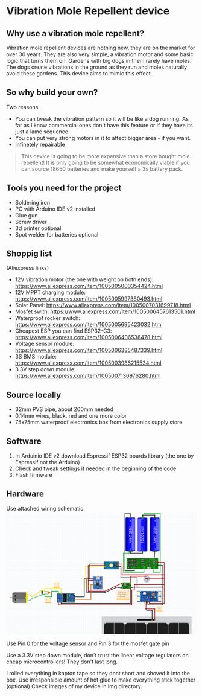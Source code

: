 # Vibration Mole Repellent device

## Why use a vibration mole repellent?
Vibration mole repellent devices are nothing new, they are on the market for over 30 years. They are also very simple, a vibration motor and some basic logic that turns them on.
Gardens with big dogs in them rarely have moles. The dogs create vibrations in the ground as they run and moles naturally avoid these gardens.
This device aims to mimic this effect.

## So why build your own?
Two reasons:
- You can tweak the vibration pattern so it will be like a dog running. As far as I know commercial ones don't have this feature or if they have its just a lame sequence.
- You can put very strong motors in it to affect bigger area - if you want.
- Infinetely repairable

> This device is going to be more expensive than a store bought mole repellent! It is only going to be somewhat economically viable if you can source 18650 batteries and make yourself a 3s battery pack.

## Tools you need for the project
- Soldering iron
- PC with Arduino IDE v2 installed
- Glue gun
- Screw driver
- 3d printer optional
- Spot welder for batteries optional

## Shoppig list
(Aliexpress links)
- 12V vibration motor (the one with weight on both ends): https://www.aliexpress.com/item/1005005000354424.html
- 12V MPPT charging module: https://www.aliexpress.com/item/1005005997380493.html
- Solar Panel: https://www.aliexpress.com/item/1005007031699718.html
- Mosfet swith: https://www.aliexpress.com/item/1005006457613501.html
- Waterproof rocker switch: https://www.aliexpress.com/item/1005005695423032.html
- Cheapest ESP you can find ESP32-C3: https://www.aliexpress.com/item/1005006406538478.html
- Voltage sensor module: https://www.aliexpress.com/item/1005006385487339.html
- 3S BMS module: https://www.aliexpress.com/item/1005003986215534.html
- 3.3V step down module: https://www.aliexpress.com/item/1005007136976280.html

## Source locally
- 32mm PVS pipe, about 200mm needed
- 0.14mm wires, black, red and one more color
- 75x75mm waterproof electronics box from electronics supply store

## Software
1. In Arduinio IDE v2 download Espressif ESP32 boards library (the one by Espressif not the Arduino)
2. Check and tweak settings if needed in the beginning of the code
3. Flash firmware

## Hardware
Use attached wiring schematic
![Wiring schematic of mole repellent](https://github.com/dansity/vibration_mole_repellent/blob/main/img/ksnip_20240619-144350.png)

Use Pin 0 for the voltage sensor and Pin 3 for the mosfet gate pin

Use a 3.3V step down module, don't trust the linear voltage regulators on cheap microcontrollers! They don't last long.

I rolled everything in kapton tape so they dont short and shoved it into the box.
Use irresponsible amount of hot glue to make everything stick together (optional)
Check images of my device in img directory.
